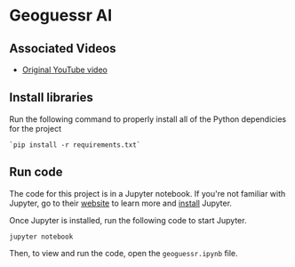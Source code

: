 # Geoguessr AI

## Associated Videos

- [Original YouTube video](https://www.youtube.com/watch?v=mM_dC1HVAQ4)

## Install libraries

Run the following command to properly install all of the Python dependicies for the project
```
`pip install -r requirements.txt`
```

## Run code

The code for this project is in a Jupyter notebook. If you're not familiar with Jupyter, go to their [website](https://jupyter.org/) to learn more and [install](https://jupyter.org/install#jupyter-notebook) Jupyter.

Once Jupyter is installed, run the following code to start Jupyter.
```
jupyter notebook
```
Then, to view and run the code, open the `geoguessr.ipynb` file.